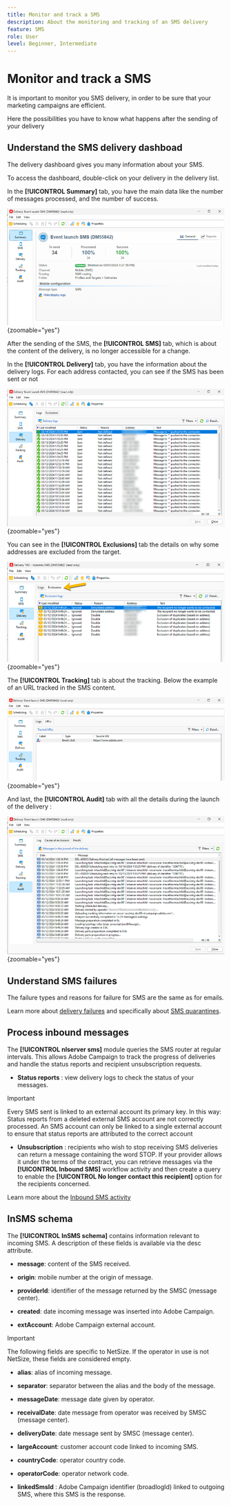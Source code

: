 ```yaml
---
title: Monitor and track a SMS
description: About the monitoring and tracking of an SMS delivery
feature: SMS
role: User
level: Beginner, Intermediate
---
```


# Monitor and track a SMS

It is important to monitor you SMS delivery, in order to be sure that your marketing campaigns are efficient.

Here the possibilities you have to know what happens after the sending of your delivery

## Understand the SMS delivery dashboad

The delivery dashboard gives you many information about your SMS. 

To access the dashboard, double-click on your delivery in the delivery list.

In the **[!UICONTROL Summary]** tab, you have the main data like the number of messages processed, and the number of success.

![](assets/sms_summary.png){zoomable="yes"}

After the sending of the SMS, the **[!UICONTROL SMS]** tab, which is about the content of the delivery, is no longer accessible for a change.

In the **[!UICONTROL Delivery]** tab, you have the information about the delivery logs. For each address contacted, you can see if the SMS has been sent or not

![](assets/sms_deliverylogs.png){zoomable="yes"}

You can see in the **[!UICONTROL Exclusions]** tab the details on why some addresses are excluded from the target.

![](assets/sms_exclusions.png){zoomable="yes"}

The **[!UICONTROL Tracking]** tab is about the tracking. Below the example of an URL tracked in the SMS content.

![](assets/sms_trackinglogs.png){zoomable="yes"}

And last, the **[!UICONTROL Audit]** tab with all the details during the launch of the delivery :

![](assets/sms_audit.png){zoomable="yes"}

## Understand SMS failures

The failure types and reasons for failure for SMS are the same as for emails.

Learn more about [delivery failures](../delivery-failures.md) and specifically about [SMS quarantines](../delivery-failures.md#sms-quarantines).

## Process inbound messages

The **[!UICONTROL nlserver sms]** module queries the SMS router at regular intervals. This allows Adobe Campaign to track the progress of deliveries and handle the status reports and recipient unsubscription requests.

* **Status reports** : view delivery logs to check the status of your messages.

>[!IMPORTANT]
>
>Every SMS sent is linked to an external account its primary key. In this way:
Status reports from a deleted external SMS account are not correctly processed.
An SMS account can only be linked to a single external account to ensure that status reports are attributed to the correct account

* **Unsubscription** : recipients who wish to stop receiving SMS deliveries can return a message containing the word STOP. If your provider allows it under the terms of the contract, you can retrieve messages via the **[!UICONTROL Inbound SMS]** workflow activity and then create a query to enable the **[!UICONTROL No longer contact this recipient]** option for the recipients concerned.

Learn more about the [Inbound SMS activity](../../../automation/workflow/inbound-sms.md)

## InSMS schema

The **[!UICONTROL InSMS schema]** contains information relevant to incoming SMS. A description of these fields is available via the desc attribute.

* **message**: content of the SMS received.

* **origin**: mobile number at the origin of message.

* **providerId**: identifier of the message returned by the SMSC (message center).

* **created**: date incoming message was inserted into Adobe Campaign.

* **extAccount**: Adobe Campaign external account.

>[!IMPORTANT]
>
>The following fields are specific to NetSize.
If the operator in use is not NetSize, these fields are considered empty.

* **alias**: alias of incoming message.

* **separator**: separator between the alias and the body of the message.

* **messageDate**: message date given by operator.

* **receivalDate**: date message from operator was received by SMSC (message center).

* **deliveryDate**: date message sent by SMSC (message center).

* **largeAccount**: customer account code linked to incoming SMS.

* **countryCode**: operator country code.

* **operatorCode**: operator network code.

* **linkedSmsId** : Adobe Campaign identifier (broadlogId) linked to outgoing SMS, where this SMS is the response.
